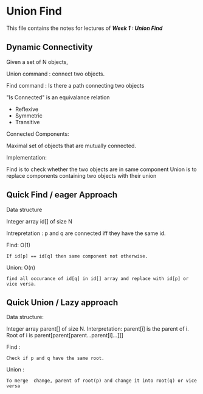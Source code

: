 Union Find
=

This file contains the notes for lectures of ***Week 1 : Union Find***


Dynamic Connectivity
-

Given a set of N objects,

Union command : connect two objects.

Find command : Is there a path connecting two objects


"Is Connected" is an equivalance relation

* Reflexive
* Symmetric
* Transitive

Connected Components:

  Maximal set of objects that are mutually connected.


Implementation:

  Find is to check whether the two objects are in same  component
  Union is to replace components containing two objects with their union


Quick Find / eager Approach
-

Data structure 

  Integer array id[] of size N
  
  Intrepretation  : p and q are connected iff they have the same id.
  
  Find: O(1)
  
    If id[p] == id[q] then same component not otherwise.
    
  Union: O(n)
  
    find all occurance of id[q] in id[] array and replace with id[p] or vice versa.


Quick Union / Lazy approach
-

Data structure:

  Integer array parent[] of size N.
  Interpretation: parent[i] is the parent of i.
  Root of i is parent[parent[parent...parent[i]...]]]
  
  
  Find : 
  
    Check if p and q have the same root.
    
  Union :
  
    To merge  change, parent of root(p) and change it into root(q) or vice versa
